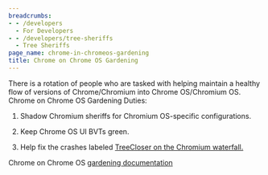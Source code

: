 ```yaml
---
breadcrumbs:
- - /developers
  - For Developers
- - /developers/tree-sheriffs
  - Tree Sheriffs
page_name: chrome-in-chromeos-gardening
title: Chrome on Chrome OS Gardening
---
```


There is a rotation of people who are tasked with helping maintain a healthy
flow of versions of Chrome/Chromium into Chrome OS/Chromium OS.
Chrome on Chrome OS Gardening Duties:
1. Shadow Chromium sheriffs for Chromium OS-specific configurations.
2. Keep Chrome OS UI BVTs green.

3. Help fix the crashes labeled [TreeCloser on the Chromium
waterfall.](https://code.google.com/p/chromium/issues/list?can=2&q=label%3ATreeCloser)

Chrome on Chrome OS [gardening
documentation](https://docs.google.com/document/d/13zse2T7S-rMaFEvd0HhFvF95GWJWbuwY-QfeWUlOwbg/edit#)